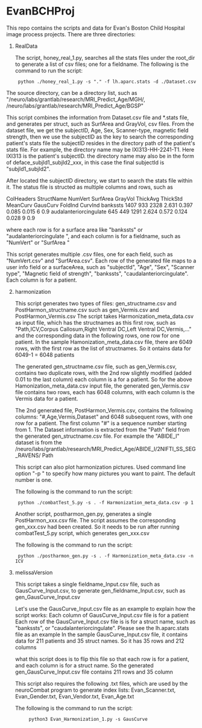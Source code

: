 # EvanBCHProj

This repo contains the scripts and data for Evan's Boston Child Hospital image process projects. There are three directories:

1. RealData

	The script, honey_real_1.py, searches all the stats files under the root_dir to generate  a list of csv files; one for a fieldname. The following is the command to run the script:
	
		python ./honey_real_1.py -s "." -f lh.aparc.stats -d ./Dataset.csv

The source directory, can be a directory list, such as 
"/neuro/labs/grantlab/research/MRI_Predict_Age/MGH/, /neuro/labs/grantlab/research/MRI_Predict_Age/BGSP"

This script combines the information from Dataset.csv file and *.stats file,
and generates per struct, such as SurfArea and GrayVol, csv files. From the dataset file, we get the subjectID, Age, Sex, Scanner-type, magnetic field strength,
then we use the subjectID as the key to search the corresponding patient's stats file
the subjectID resides in the directory path of the patient's stats file. For example, the 
directory name may be IXI313-HH-2241-T1. Here IXI313 is the patient's subjectID.
the directory name may also be in the form of deface_subjId1_subjId2_xxx, in this case
the final subjectId is "subjId1_subjId2".

After located the subjectID directory, we start to search the stats file within it. The status 
file is structed as multiple columns and rows, such as

ColHeaders StructName NumVert SurfArea GrayVol ThickAvg ThickStd MeanCurv GausCurv FoldInd CurvInd
bankssts                                 1407    933   2328  2.631 0.397     0.085     0.015        6     0.9
audalanteriorcingulate                   645    449   1291  2.624 0.572     0.124     0.028        9     0.9

where each row is for a surface area like "bankssts" or "audalanteriorcingulate ", 
and each column is for a fieldname, such as "NumVert" or "SurfArea "

This script generates multiple .csv files, one for each field, such as "NumVert.csv" and "SurfArea.csv". Each row of the generated file maps to a user info field or a surfaceArea, such as "subjectId", "Age", "Sex", "Scanner type", "Magnetic field of strength", "bankssts", "caudalanteriorcingulate". Each column is for a patient.
	
2. harmonization

	This script generates two types of files: gen_structname.csv and PostHarmon_structname.csv
such as gen_Vermis.csv and PostHarmon_Vermis.csv
The script takes Harmonization_meta_data.csv as input file, which has the structnames as
this first row, such as
"Path,ICV,Corpus Callosum,Right Ventral DC,Left Ventral DC,Vermis,..."
and the corresponding data in the following rows, one row for one patient.
In the sample Hamonization_meta_data.csv file, there are 6049 rows, with the first row as the list of structnames. So it ontains data for 6049-1 = 6048 patients

	The generated gen_structname.csv file, such as gen_Vermis.csv, contains two duplicate 
rows, with the 2nd row slightly modified (added 0.01 to the last column)
each column is a for a patient. So for the above Hamonization_meta_data.csv input file, the generated gen_Vermis.csv file contains two rows, each has 6048 columns, with each column is the Vermis data for a patient.

	The 2nd generated file, PostHarmon_Vermis.csv, contains the following columns: 
"#,Age,Vermis,Dataset"
and 6048 subsequent rows, with one row for a patient.
The first column "#" is a sequence number starting from 1.
The Dataset information is extracted from the "Path" field from the generated gen_structname.csv file. For example the "ABIDE_I" dataset is from the
/neuro/labs/grantlab/research/MRI_Predict_Age/ABIDE_I/2NIFTI_SS_SEG_RAVENS/ Path

	This script can also plot harmonization pictures. Used command line option "-p "
to specify how many pictures you want to paint. The default number is one.

	The following is the command to run the script:

		python ./combatTest_5.py -s . -f Harmonization_meta_data.csv -p 1
		
		
	Another script,  postharmon_gen.py, generates a single PostHarmon_xxx.csv file.
The script assumes the corresponding gen_xxx.csv had been created.
So it needs to be run after running combatTest_5.py script, which generates gen_xxx.csv

	The following is the command to run the script:

		python ./postharmon_gen.py -s . -f Harmonization_meta_data.csv -n ICV	

3. melissaVersion

	This script takes a single fieldname_Input.csv file, such as GausCurve_Input.csv, 
to generate gen_fieldname_Input.csv, such as gen_GausCurve_Input.csv

	Let's use the GausCurve_Input.csv file as an example to explain how the script works:
Each column of GausCurve_Input.csv file is for a patient
Each row of the GausCurve_Input.csv file is is for a struct name, such as "bankssts",
or "caudalanteriorcingulate". Please see the lh.aparc.stats file as an example
In the sample GausCurve_Input.csv file, it contains data for 211 patients and 35 struct
names. So it has 35 rows and 212 columns

	what this script does is to flip this file so that each row is for a patient, and 
each column is for a struct name. So the generated gen_GausCurve_Input.csv file
contains 211 rows and 35 column

	This script also requires the following .txt files, which are used by the neuroCombat
program to generate index lists:
Evan_Scanner.txt, Evan_Gender.txt, Evan_Vendor.txt, Evan_Age.txt

	The following is the command to run the script:
	
			python3 Evan_Harmonization_1.py -s GausCurve